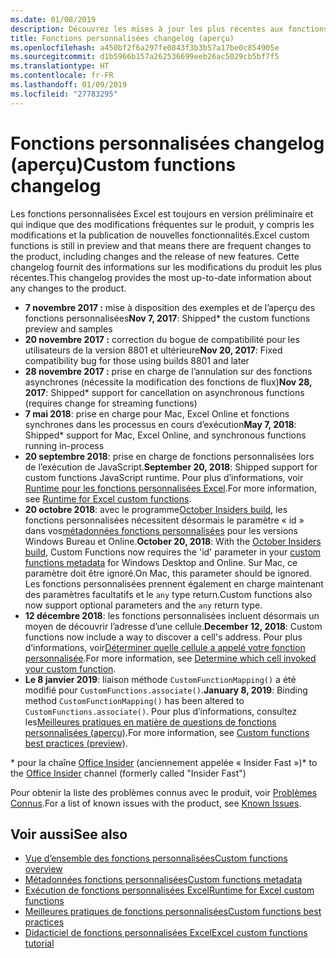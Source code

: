 ```yaml
---
ms.date: 01/08/2019
description: Découvrez les mises à jour les plus récentes aux fonctions Excel personnalisées.
title: Fonctions personnalisées changelog (aperçu)
ms.openlocfilehash: a450bf2f6a297fe0843f3b3b57a17be0c854905e
ms.sourcegitcommit: d1b5966b157a262536699eeb26ac5029cb5bf7f5
ms.translationtype: HT
ms.contentlocale: fr-FR
ms.lasthandoff: 01/09/2019
ms.locfileid: "27783295"
---
```

# <a name="custom-functions-changelog-preview"></a><span data-ttu-id="73186-103">Fonctions personnalisées changelog (aperçu)</span><span class="sxs-lookup"><span data-stu-id="73186-103">Custom functions changelog</span></span>

<span data-ttu-id="73186-104">Les fonctions personnalisées Excel est toujours en version préliminaire et qui indique que des modifications fréquentes sur le produit, y compris les modifications et la publication de nouvelles fonctionnalités.</span><span class="sxs-lookup"><span data-stu-id="73186-104">Excel custom functions is still in preview and that means there are frequent changes to the product, including changes and the release of new features.</span></span> <span data-ttu-id="73186-105">Cette changelog fournit des informations sur les modifications du produit les plus récentes.</span><span class="sxs-lookup"><span data-stu-id="73186-105">This changelog provides the most up-to-date information about any changes to the product.</span></span>

- <span data-ttu-id="73186-106">**7 novembre 2017 :** mise à disposition des exemples et de l’aperçu des fonctions personnalisées</span><span class="sxs-lookup"><span data-stu-id="73186-106">**Nov 7, 2017**: Shipped\* the custom functions preview and samples</span></span>
- <span data-ttu-id="73186-107">**20 novembre 2017 :** correction du bogue de compatibilité pour les utilisateurs de la version 8801 et ultérieure</span><span class="sxs-lookup"><span data-stu-id="73186-107">**Nov 20, 2017**: Fixed compatibility bug for those using builds 8801 and later</span></span>
- <span data-ttu-id="73186-108">**28 novembre 2017 :** prise en charge de l’annulation sur des fonctions asynchrones (nécessite la modification des fonctions de flux)</span><span class="sxs-lookup"><span data-stu-id="73186-108">**Nov 28, 2017**: Shipped\* support for cancellation on asynchronous functions (requires change for streaming functions)</span></span>
- <span data-ttu-id="73186-109">**7 mai 2018**: prise en charge pour Mac, Excel Online et fonctions synchrones dans les processus en cours d’exécution</span><span class="sxs-lookup"><span data-stu-id="73186-109">**May 7, 2018**: Shipped\* support for Mac, Excel Online, and synchronous functions running in-process</span></span>
- <span data-ttu-id="73186-110">**20 septembre 2018**: prise en charge de fonctions personnalisées lors de l’exécution de JavaScript.</span><span class="sxs-lookup"><span data-stu-id="73186-110">**September 20, 2018**: Shipped support for custom functions JavaScript runtime.</span></span> <span data-ttu-id="73186-111">Pour plus d’informations, voir [Runtime pour les fonctions personnalisées Excel](custom-functions-runtime.md).</span><span class="sxs-lookup"><span data-stu-id="73186-111">For more information, see [Runtime for Excel custom functions](custom-functions-runtime.md).</span></span>
- <span data-ttu-id="73186-112">**20 octobre 2018**: avec le programme[October Insiders build](https://support.office.com/fr-FR/article/what-s-new-for-office-insiders-c152d1e2-96ff-4ce9-8c14-e74e13847a24), les fonctions personnalisées nécessitent désormais le paramètre « id » dans vos[métadonnées fonctions personnalisées](custom-functions-json.md) pour les versions Windows Bureau et Online.</span><span class="sxs-lookup"><span data-stu-id="73186-112">**October 20, 2018**: With the [October Insiders build](https://support.office.com/fr-FR/article/what-s-new-for-office-insiders-c152d1e2-96ff-4ce9-8c14-e74e13847a24), Custom Functions now requires the 'id' parameter in your [custom functions metadata](custom-functions-json.md) for Windows Desktop and Online.</span></span> <span data-ttu-id="73186-113">Sur Mac, ce paramètre doit être ignoré.</span><span class="sxs-lookup"><span data-stu-id="73186-113">On Mac, this parameter should be ignored.</span></span> <span data-ttu-id="73186-114">Les fonctions personnalisées prennent également en charge maintenant des paramètres facultatifs et le `any` type return.</span><span class="sxs-lookup"><span data-stu-id="73186-114">Custom functions also now support optional parameters and the `any` return type.</span></span>
- <span data-ttu-id="73186-115">**12 décembre 2018**: les fonctions personnalisées incluent désormais un moyen de découvrir l’adresse d’une cellule.</span><span class="sxs-lookup"><span data-stu-id="73186-115">**December 12, 2018**: Custom functions now include a way to discover a cell's address.</span></span> <span data-ttu-id="73186-116">Pour plus d’informations, voir[Déterminer quelle cellule a appelé votre fonction personnalisée](custom-functions-overview.md#determine-which-cell-invoked-your-custom-function).</span><span class="sxs-lookup"><span data-stu-id="73186-116">For more information, see [Determine which cell invoked your custom function](custom-functions-overview.md#determine-which-cell-invoked-your-custom-function).</span></span>
- <span data-ttu-id="73186-117">**Le 8 janvier 2019**: liaison méthode `CustomFunctionMapping()` a été modifié pour `CustomFunctions.associate()`.</span><span class="sxs-lookup"><span data-stu-id="73186-117">**January 8, 2019**: Binding method `CustomFunctionMapping()` has been altered to `CustomFunctions.associate()`.</span></span> <span data-ttu-id="73186-118">Pour plus d’informations, consultez les[Meilleures pratiques en matière de questions de fonctions personnalisées (aperçu)](custom-functions-best-practices.md).</span><span class="sxs-lookup"><span data-stu-id="73186-118">For more information, see [Custom functions best practices (preview)](custom-functions-best-practices.md).</span></span>

<span data-ttu-id="73186-119">\* pour la chaîne [Office Insider](https://products.office.com/office-insider) (anciennement appelée « Insider Fast »)</span><span class="sxs-lookup"><span data-stu-id="73186-119">\* to the [Office Insider](https://products.office.com/office-insider) channel (formerly called "Insider Fast")</span></span>

<span data-ttu-id="73186-120">Pour obtenir la liste des problèmes connus avec le produit, voir [Problèmes Connus](custom-functions-overview.md#known-issues).</span><span class="sxs-lookup"><span data-stu-id="73186-120">For a list of known issues with the product, see [Known Issues](custom-functions-overview.md#known-issues).</span></span> 

## <a name="see-also"></a><span data-ttu-id="73186-121">Voir aussi</span><span class="sxs-lookup"><span data-stu-id="73186-121">See also</span></span>

* [<span data-ttu-id="73186-122">Vue d’ensemble des fonctions personnalisées</span><span class="sxs-lookup"><span data-stu-id="73186-122">Custom functions overview</span></span>](custom-functions-overview.md)
* [<span data-ttu-id="73186-123">Métadonnées fonctions personnalisées</span><span class="sxs-lookup"><span data-stu-id="73186-123">Custom functions metadata</span></span>](custom-functions-json.md)
* [<span data-ttu-id="73186-124">Exécution de fonctions personnalisées Excel</span><span class="sxs-lookup"><span data-stu-id="73186-124">Runtime for Excel custom functions</span></span>](custom-functions-runtime.md)
* [<span data-ttu-id="73186-125">Meilleures pratiques de fonctions personnalisées</span><span class="sxs-lookup"><span data-stu-id="73186-125">Custom functions best practices</span></span>](custom-functions-best-practices.md)
* [<span data-ttu-id="73186-126">Didacticiel de fonctions personnalisées Excel</span><span class="sxs-lookup"><span data-stu-id="73186-126">Excel custom functions tutorial</span></span>](../tutorials/excel-tutorial-create-custom-functions.md)

